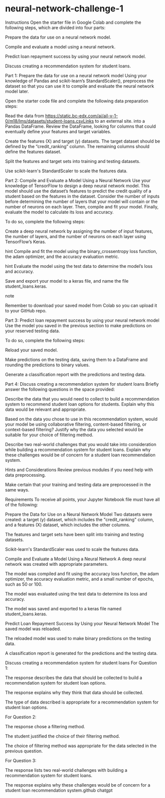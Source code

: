 # neural-network-challenge-1
Instructions
Open the starter file in Google Colab and complete the following steps, which are divided into four parts:

Prepare the data for use on a neural network model.

Compile and evaluate a model using a neural network.

Predict loan repayment success by using your neural network model.

Discuss creating a recommendation system for student loans.

Part 1: Prepare the data for use on a neural network model
Using your knowledge of Pandas and scikit-learn’s StandardScaler(), preprocess the dataset so that you can use it to compile and evaluate the neural network model later.

Open the starter code file and complete the following data preparation steps:

Read the data from https://static.bc-edx.com/ai/ail-v-1-0/m18/lms/datasets/student-loans.csvLinks to an external site. into a Pandas DataFrame. Review the DataFrame, looking for columns that could eventually define your features and target variables.

Create the features (X) and target (y) datasets. The target dataset should be defined by the “credit_ranking” column. The remaining columns should define the features dataset.

Split the features and target sets into training and testing datasets.

Use scikit-learn's StandardScaler to scale the features data.

Part 2: Compile and Evaluate a Model Using a Neural Network
Use your knowledge of TensorFlow to design a deep neural network model. This model should use the dataset’s features to predict the credit quality of a student based on the features in the dataset. Consider the number of inputs before determining the number of layers that your model will contain or the number of neurons on each layer. Then, compile and fit your model. Finally, evaluate the model to calculate its loss and accuracy.

To do so, complete the following steps:

Create a deep neural network by assigning the number of input features, the number of layers, and the number of neurons on each layer using TensorFlow’s Keras.

hint
Compile and fit the model using the binary_crossentropy loss function, the adam optimizer, and the accuracy evaluation metric.

hint
Evaluate the model using the test data to determine the model’s loss and accuracy.

Save and export your model to a keras file, and name the file student_loans.keras.

note
 

Remember to download your saved model from Colab so you can upload it to your GitHub repo.

Part 3: Predict loan repayment success by using your neural network model
Use the model you saved in the previous section to make predictions on your reserved testing data.

To do so, complete the following steps:

Reload your saved model.

Make predictions on the testing data, saving them to a DataFrame and rounding the predictions to binary values.

Generate a classification report with the predictions and testing data.

Part 4: Discuss creating a recommendation system for student loans
Briefly answer the following questions in the space provided:

Describe the data that you would need to collect to build a recommendation system to recommend student loan options for students. Explain why this data would be relevant and appropriate.

Based on the data you chose to use in this recommendation system, would your model be using collaborative filtering, content-based filtering, or context-based filtering? Justify why the data you selected would be suitable for your choice of filtering method.

Describe two real-world challenges that you would take into consideration while building a recommendation system for student loans. Explain why these challenges would be of concern for a student loan recommendation system.

Hints and Considerations
Review previous modules if you need help with data preprocessing.

Make certain that your training and testing data are preprocessed in the same ways.

Requirements
To receive all points, your Jupyter Notebook file must have all of the following:

Prepare the Data for Use on a Neural Network Model 
Two datasets were created: a target (y) dataset, which includes the "credit_ranking" column, and a features (X) dataset, which includes the other columns.

The features and target sets have been split into training and testing datasets.

Scikit-learn's StandardScaler was used to scale the features data. 

Compile and Evaluate a Model Using a Neural Network 
A deep neural network was created with appropriate parameters. 

The model was compiled and fit using the accuracy loss function, the adam optimizer, the accuracy evaluation metric, and a small number of epochs, such as 50 or 100. 

The model was evaluated using the test data to determine its loss and accuracy. 

The model was saved and exported to a keras file named student_loans.keras. 

Predict Loan Repayment Success by Using your Neural Network Model
The saved model was reloaded. 

The reloaded model was used to make binary predictions on the testing data. 

A classification report is generated for the predictions and the testing data.

Discuss creating a recommendation system for student loans 
For Question 1:

The response describes the data that should be collected to build a recommendation system for student loan options. 

The response explains why they think that data should be collected. 

The type of data described is appropriate for a recommendation system for student loan options. 

For Question 2:

The response chose a filtering method. 

The student justified the choice of their filtering method. 

The choice of filtering method was appropriate for the data selected in the previous question. 

For Question 3:

The response lists two real-world challenges with building a recommendation system for student loans.

The response explains why these challenges would be of concern for a student loan recommendation system.github chatgpt
